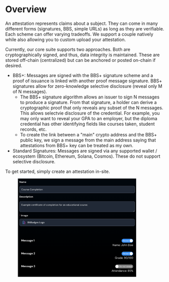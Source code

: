 # Overview

An attestation represents claims about a subject. They can come in many different forms (signatures, BBS, simple URLs) as long as they are verifiable. Each scheme can offer varying tradeoffs. We support a couple natively while also allowing you to custom upload your attestation.

Currently, our core suite supports two approaches. Both are cryptographically signed, and thus, data integrity is maintained. These are stored off-chain (centralized) but can be anchored or posted on-chain if desired.

* BBS+: Messages are signed with the BBS+ signature scheme and a proof of issuance is linked with another proof message signature. BBS+ signatures allow for zero-knowledge selective disclosure (reveal only M of N messages).&#x20;
  * The BBS+ signature algorithm allows an issuer to sign N messages to produce a signature. From that signature, a holder can derive a cryptographic proof that only reveals any subset of the N messages. This allows selectvie disclosure of the credential. For example, you may only want to reveal your GPA to an employer, but the diploma credential has other identifying fields like courses taken, student records, etc.
  * To create the link between a "main" crypto address and the BBS+ public key, we sign a message from the main address saying that attestations from BBS+ key can be treated as my own.
* Standard Signatures: Messages are signed via any supported wallet / ecosystem (Bitcoin, Ethereum, Solana, Cosmos). These do not support selective disclosure.

To get started, simply create an attestation in-site.

<figure><img src="../../../.gitbook/assets/image (134).png" alt="" width="375"><figcaption></figcaption></figure>
